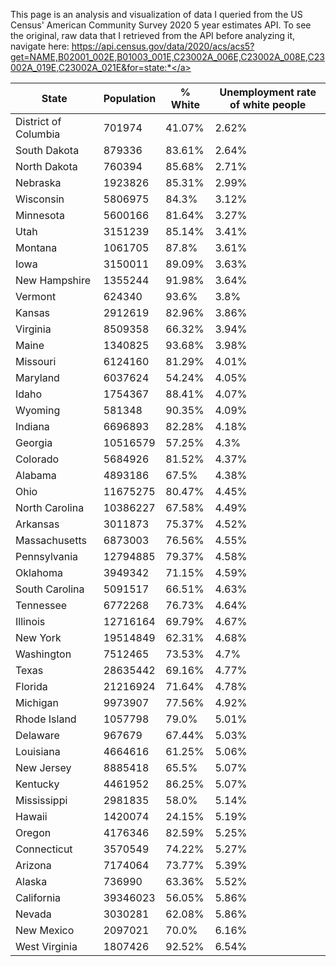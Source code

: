 This page is an analysis and visualization of data I queried from the US Census' American Community Survey 2020 5 year estimates API. To see the original, raw data that I retrieved from the API before analyzing it, navigate here: <a href="https://api.census.gov/data/2020/acs/acs5?get=NAME,B02001_002E,B01003_001E,C23002A_006E,C23002A_008E,C23002A_019E,C23002A_021E&for=state:*">https://api.census.gov/data/2020/acs/acs5?get=NAME,B02001_002E,B01003_001E,C23002A_006E,C23002A_008E,C23002A_019E,C23002A_021E&for=state:*</a>

|State|Population|% White|Unemployment rate of white people|
|---|---|---|---|
|District of Columbia|701974|41.07%|2.62%|
|South Dakota|879336|83.61%|2.64%|
|North Dakota|760394|85.68%|2.71%|
|Nebraska|1923826|85.31%|2.99%|
|Wisconsin|5806975|84.3%|3.12%|
|Minnesota|5600166|81.64%|3.27%|
|Utah|3151239|85.14%|3.41%|
|Montana|1061705|87.8%|3.61%|
|Iowa|3150011|89.09%|3.63%|
|New Hampshire|1355244|91.98%|3.64%|
|Vermont|624340|93.6%|3.8%|
|Kansas|2912619|82.96%|3.86%|
|Virginia|8509358|66.32%|3.94%|
|Maine|1340825|93.68%|3.98%|
|Missouri|6124160|81.29%|4.01%|
|Maryland|6037624|54.24%|4.05%|
|Idaho|1754367|88.41%|4.07%|
|Wyoming|581348|90.35%|4.09%|
|Indiana|6696893|82.28%|4.18%|
|Georgia|10516579|57.25%|4.3%|
|Colorado|5684926|81.52%|4.37%|
|Alabama|4893186|67.5%|4.38%|
|Ohio|11675275|80.47%|4.45%|
|North Carolina|10386227|67.58%|4.49%|
|Arkansas|3011873|75.37%|4.52%|
|Massachusetts|6873003|76.56%|4.55%|
|Pennsylvania|12794885|79.37%|4.58%|
|Oklahoma|3949342|71.15%|4.59%|
|South Carolina|5091517|66.51%|4.63%|
|Tennessee|6772268|76.73%|4.64%|
|Illinois|12716164|69.79%|4.67%|
|New York|19514849|62.31%|4.68%|
|Washington|7512465|73.53%|4.7%|
|Texas|28635442|69.16%|4.77%|
|Florida|21216924|71.64%|4.78%|
|Michigan|9973907|77.56%|4.92%|
|Rhode Island|1057798|79.0%|5.01%|
|Delaware|967679|67.44%|5.03%|
|Louisiana|4664616|61.25%|5.06%|
|New Jersey|8885418|65.5%|5.07%|
|Kentucky|4461952|86.25%|5.07%|
|Mississippi|2981835|58.0%|5.14%|
|Hawaii|1420074|24.15%|5.19%|
|Oregon|4176346|82.59%|5.25%|
|Connecticut|3570549|74.22%|5.27%|
|Arizona|7174064|73.77%|5.39%|
|Alaska|736990|63.36%|5.52%|
|California|39346023|56.05%|5.86%|
|Nevada|3030281|62.08%|5.86%|
|New Mexico|2097021|70.0%|6.16%|
|West Virginia|1807426|92.52%|6.54%|
